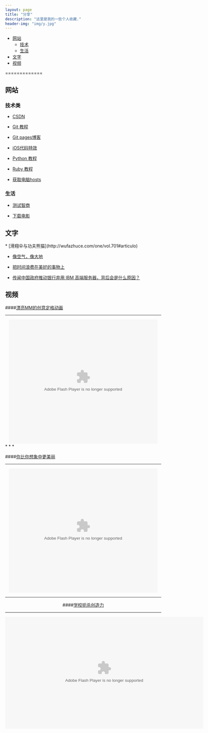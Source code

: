 ```yaml
---
layout: page
title: "分享"
description: "这里是我的一些个人收藏."
header-img: "img/y.jpg"
---
```


*	[网站](#web)
	*	[技术](#technology)
	*	[生活](#life)
*	[文字](#write)
*	[视频](#video)

=============

<h2 id="web">网站</h2>

<h3 id="technology">技术类</h3>

*	[CSDN](http://www.csdn.net)

* 	[Git 教程](http://www.liaoxuefeng.com/wiki/0013739516305929606dd18361248578c67b8067c8c017b000)

* 	[Git pages博客](http://beiyuu.com)

*	[iOS代码特效](http://www.code4app.com/)

*	[Python 教程](http://www.chuanke.com/1819957-108330.html)

*	[Ruby 教程](http://www.w3cschool.cc/ruby/ruby-tutorial.html)
	
*	[获取电脑hosts](http://serve.netsh.org/pub/gethosts.php)

<h3 id="life">生活</h3>

* 	[测试智商](http://iqtest.dk/main.swf)

*	[下载电影](http://www.simplecd.me/)


<h2 id="write">文字</h2>
*	[滑翔伞与功夫熊猫](http://wufazhuce.com/one/vol.701#articulo)

*	[像空气，像大地](http://wufazhuce.com/one/vol.594#articulo)

*	[把时间浪费在美好的事物上](http://wufazhuce.com/one/vol.537#articulo)

*	[传闻中国政府推动银行弃用 IBM 高端服务器，背后会是什么原因？](http://www.zhihu.com/question/23932487/answer/26176042)


<h2 id="video">视频</h2>


####[漂亮MM的创意定格动画](http://v.youku.com/v_show/id_XMjc2ODc0MDg4.html)

* *  *

<center><embed src="http://player.youku.com/player.php/sid/XMjc2ODc0MDg4/v.swf" allowFullScreen="true" quality="high" width="480" height="400" align="middle" allowScriptAccess="always" type="application/x-shockwave-flash"></center>
* *  *


####[你比你想象中更美丽](http://player.youku.com/player.php/sid/XNTQ0NjM0NTg0/v.swf)


* *  *



<center><embed src="http://player.youku.com/player.php/sid/XNTQ0NjM0NTg0/v.swf" allowFullScreen="true" quality="high" width="480" height="400" align="middle" allowScriptAccess="always" type="application/x-shockwave-flash"><center/>


**********



####[学校扼杀创造力](http://v.163.com/movie/2006/2/V/E/M7SP3QUET_M7SP3T0VE.html)



*********



<center><object width="640" height="360"><param name="movie" value="http://swf.ws.126.net/openplayer/v02/-0-2_M7SP3QUET_M7SP3T0VE-vimg1_ws_126_net//image/snapshot_movie/2013/11/F/P/M9DPA9BFP-.swf"></param><param name="allowScriptAccess" value="always"></param><param name="wmode" value="transparent"></param><embed src="http://swf.ws.126.net/openplayer/v02/-0-2_M7SP3QUET_M7SP3T0VE-vimg1_ws_126_net//image/snapshot_movie/2013/11/F/P/M9DPA9BFP-.swf" type="application/x-shockwave-flash" width="640" height="360" allowFullScreen="true" wmode="transparent" allowScriptAccess="always"></embed></object><center/>


